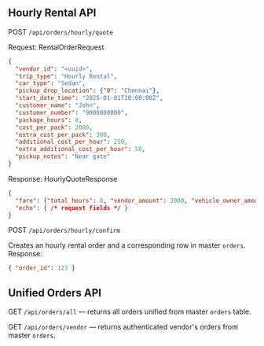 ## Hourly Rental API

POST `/api/orders/hourly/quote`

Request: RentalOrderRequest
```json
{
  "vendor_id": "<uuid>",
  "trip_type": "Hourly Rental",
  "car_type": "Sedan",
  "pickup_drop_location": {"0": "Chennai"},
  "start_date_time": "2025-01-01T10:00:00Z",
  "customer_name": "John",
  "customer_number": "9000000000",
  "package_hours": 8,
  "cost_per_pack": 2000,
  "extra_cost_per_pack": 300,
  "additional_cost_per_hour": 250,
  "extra_additional_cost_per_hour": 50,
  "pickup_notes": "Near gate"
}
```

Response: HourlyQuoteResponse
```json
{
  "fare": {"total_hours": 8, "vendor_amount": 2000, "vehicle_owner_amount": 2300},
  "echo": { /* request fields */ }
}
```

POST `/api/orders/hourly/confirm`

Creates an hourly rental order and a corresponding row in master `orders`.
Response:
```json
{ "order_id": 123 }
```

## Unified Orders API

GET `/api/orders/all` — returns all orders unified from master `orders` table.

GET `/api/orders/vendor` — returns authenticated vendor's orders from master `orders`.


